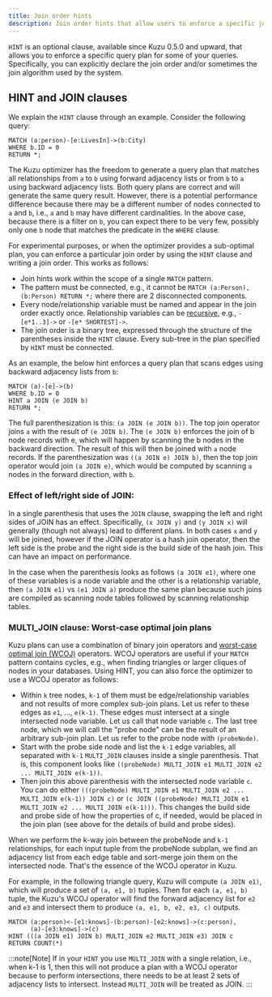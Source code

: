```yaml
---
title: Join order hints
description: Join order hints that allow users to enforce a specific join order
---
```


`HINT` is an optional clause, available since Kuzu 0.5.0 and upward, that allows you to enforce a specific query plan 
for some of your queries. Specifically, you can explicitly declare the join order and/or sometimes the
join algorithm used by the system. 

## HINT and JOIN clauses

We explain the `HINT` clause through an example. Consider the following query:
```cypher
MATCH (a:person)-[e:LivesIn]->(b:City)
WHERE b.ID = 0
RETURN *;
```
The Kuzu optimizer has the freedom to generate a query plan that matches all relationships from `a` to `b` using 
forward adjacency lists or from `b` to `a` using backward adjacency lists. 
Both query plans are correct and will generate the same query result. However, there is a potential performance difference because 
there may be a different number of nodes connected to `a` and `b`, i.e., `a` and `b` may have different cardinalities.
In the above case, because there is a filter on `b`, you can expect there to be very few, possibly only one `b` node that matches the predicate in the `WHERE` clause.

For experimental purposes, or when the optimizer provides a sub-optimal plan, you can enforce a particular join order 
by using the `HINT` clause and writing a join order. This works as follows:
- Join hints work within the scope of a single `MATCH` pattern.
- The pattern must be connected, e.g., it cannot be `MATCH (a:Person), (b:Person) RETURN *;` where there are 2 disconnected components.
- Every node/relationship variable must be named and appear in the join order exactly once. Relationship variables can be [recursive](https://docs.kuzudb.com/cypher/query-clauses/match/#match-variable-lengthrecursive-relationships), e.g., `-[e*1..3]->` or `-[e* SHORTEST]->`.
- The join order is a binary tree, expressed through the structure of the parentheses inside the `HINT` clause. Every sub-tree in the plan specified by `HINT` must be connected.

As an example, the below hint enforces a query plan that scans edges using backward adjacency lists from `b`:
```cypher
MATCH (a)-[e]->(b)
WHERE b.ID = 0
HINT a JOIN (e JOIN b)
RETURN *;
```

The full parenthesization is this: `(a JOIN (e JOIN b))`. The top join operator joins `a` 
with the result of `(e JOIN b)`. The `(e JOIN b)` enforces the join of b node records with e, which will happen by scanning the b nodes in the backward direction.
The result of this will then be joined with `a` node records. If the parenthesization was `((a JOIN e) JOIN b)`, then the
top join operator would join `(a JOIN e)`, which would be computed by scanning `a` nodes in the forward direction, with `b`. 

### Effect of left/right side of JOIN:
In a single parenthesis that uses the `JOIN` clause, swapping the left and right sides of JOIN has an effect. 
Specifically, `(x JOIN y)` and `(y JOIN x)` will generally (though not always) lead to different plans.
In both cases `x` and `y` will be joined, however if the JOIN operator is a hash join operator, then the left side
is the probe and the right side is the build side of the hash join. This can have an impact on performance.

In the case when the parenthesis looks as follows `(a JOIN e1)`, where
one of these variables is a node variable and the other is a relationship variable, then `(a JOIN e1)` vs `(e1 JOIN a)` produce the
same plan because such joins are compiled as scanning node tables followed by scanning relationship tables.

### MULTI_JOIN clause: Worst-case optimal join plans

Kuzu plans can use a combination of binary join operators and [worst-case optimal join (WCOJ)](https://blog.kuzudb.com/post/wcoj/) operators.
WCOJ operators are useful if your `MATCH` pattern contains cycles, e.g., when finding triangles or larger cliques of nodes in your databases.
Using HINT, you can also force the optimizer to use a WCOJ operator as follows:

- Within `k` tree nodes, `k-1` of them must be edge/relationship variables and not results of more complex sub-join plans. 
Let us refer to these edges as `e1`, ..., `e(k-1)`. These edges must intersect at a single intersected node variable.
Let us call that node variable `c`. The last tree node, which we will call the "probe node" can be the result of an arbitrary sub-join plan.
Let us refer to the probe node with `(probeNode)`.
- Start with the probe side node and list the `k-1` edge variables, all separated with `k-1` `MULTI_JOIN` clauses inside a single parenthesis.
That is, this component looks like `((probeNode) MULTI_JOIN e1 MULTI_JOIN e2 ... MULTI_JOIN e(k-1))`.
- Then join this above parenthesis with the intersected node variable `c`. You can do either
`(((probeNode) MULTI_JOIN e1 MULTI_JOIN e2 ... MULTI_JOIN e(k-1)) JOIN c)` or
`(c JOIN ((probeNode) MULTI_JOIN e1 MULTI_JOIN e2 ... MULTI_JOIN e(k-1)))`. This changes the build side and probe side
of how the properties of c, if needed, would be placed in the join plan (see above for the details of build and probe sides).

When we perform the k-way join between the probeNode and `k-1` relationships, for each input tuple from the probeNode subplan, we find an adjacency list from each edge table and sort-merge join them on the intersected node.
That's the essence of the WCOJ operator in Kuzu.

For example, in the following triangle query,  Kuzu will compute `(a JOIN e1)`, which will produce a set of `(a, e1, b)` tuples.
Then for each `(a, e1, b)` tuple, the Kuzu's WCOJ operator will find the forward adjacency list for `e2` and `e3` and intersect them to
produce  `(a, e1, b, e2, e3, c)` outputs.
```cypher
MATCH (a:person)<-[e1:knows]-(b:person)-[e2:knows]->(c:person),
      (a)-[e3:knows]->(c)
HINT (((a JOIN e1) JOIN b) MULTI_JOIN e2 MULTI_JOIN e3) JOIN c
RETURN COUNT(*)
```

:::note[Note]
If in your `HINT` you use `MULTI_JOIN` with a single relation, i.e., when k-1 is 1, then this will not produce
a plan with a WCOJ operator because to perform intersections, there needs to be at least 2 sets of adjacency lists to intersect.
Instead `MULTI_JOIN` will be treated as JOIN.
:::
